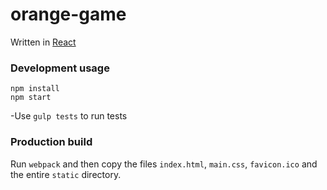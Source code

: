 orange-game
=====================

Written in [React](http://facebook.github.io/react/)

### Development usage

```
npm install
npm start
```

-Use `gulp tests` to run tests

### Production build

Run `webpack` and then copy the files `index.html`, `main.css`, `favicon.ico`
and the entire `static` directory.
